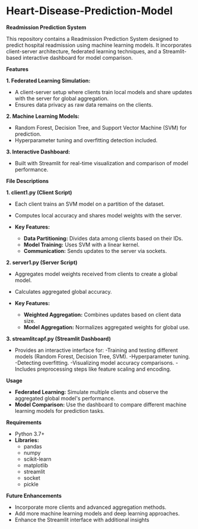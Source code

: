 # Heart-Disease-Prediction-Model

**Readmission Prediction System**

This repository contains a Readmission Prediction System designed to predict hospital readmission using machine learning models. It incorporates client-server architecture, federated learning techniques, and a Streamlit-based interactive dashboard for model comparison.

**Features**

**1. Federated Learning Simulation:**

- A client-server setup where clients train local models and share updates with the server for global aggregation.
- Ensures data privacy as raw data remains on the clients.

**2. Machine Learning Models:**

- Random Forest, Decision Tree, and Support Vector Machine (SVM) for prediction.
- Hyperparameter tuning and overfitting detection included.

**3. Interactive Dashboard:**

- Built with Streamlit for real-time visualization and comparison of model performance.

**File Descriptions**

**1. client1.py (Client Script)**
- Each client trains an SVM model on a partition of the dataset.
- Computes local accuracy and shares model weights with the server.
  
- **Key Features:**
  - **Data Partitioning:** Divides data among clients based on their IDs.
  - **Model Training:** Uses SVM with a linear kernel.
  - **Communication:** Sends updates to the server via sockets.
  
**2. server1.py (Server Script)**
- Aggregates model weights received from clients to create a global model.
- Calculates aggregated global accuracy.
  
- **Key Features:**
  - **Weighted Aggregation:** Combines updates based on client data size.
  - **Model Aggregation:** Normalizes aggregated weights for global use.

**3. streamlitcapf.py (Streamlit Dashboard)**
- Provides an interactive interface for:
    -Training and testing different models (Random Forest, Decision Tree, SVM).
    -Hyperparameter tuning.
    -Detecting overfitting.
    -Visualizing model accuracy comparisons.
-Includes preprocessing steps like feature scaling and encoding.

**Usage**
- **Federated Learning:** Simulate multiple clients and observe the aggregated global model's performance.
- **Model Comparison:** Use the dashboard to compare different machine learning models for prediction tasks.

**Requirements**
- Python 3.7+
- **Libraries:**
    - pandas
    - numpy
    - scikit-learn
    - matplotlib
    - streamlit
    - socket
    - pickle

**Future Enhancements**
- Incorporate more clients and advanced aggregation methods.
- Add more machine learning models and deep learning approaches.
- Enhance the Streamlit interface with additional insights

